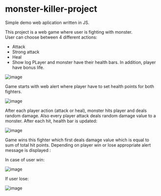 # monster-killer-project

Simple demo web aplication written in JS. 

This project is a web game where user is fighting with monster.  
User can choose between 4 different actions: 
  - Attack
  - Strong attack
  - Heal
  - Show log
PLayer and monster have their health bars. In addition, player have bonus life. 

![image](https://user-images.githubusercontent.com/44081987/153305414-06a0d84a-fc6f-4f0d-8161-3dc0f177953e.png)

Game starts with web alert where player have to set health points for both fighters. 

![image](https://user-images.githubusercontent.com/44081987/153306799-63b68b1f-437a-490e-a11f-af2a5e70c425.png)

After each player action (attack or heal), monster hits player and deals random damage. Also every player attack deals random damage value to a monster.
After each hit, health bar is updated:

![image](https://user-images.githubusercontent.com/44081987/153308605-f868b3b1-ffca-4674-967a-84082b49cf25.png)

Game wins this fighter which first deals damage value which is equal to sum of total hit points. 
Depending on player win or lose appropriate alert message is displayed : 

In case of user win: 

![image](https://user-images.githubusercontent.com/44081987/153307149-cf5864fd-a374-40b2-ade2-1f68fd42db69.png)

If user lose:

![image](https://user-images.githubusercontent.com/44081987/153308476-612beb90-83c0-4966-abe0-421ba200e5f7.png)

